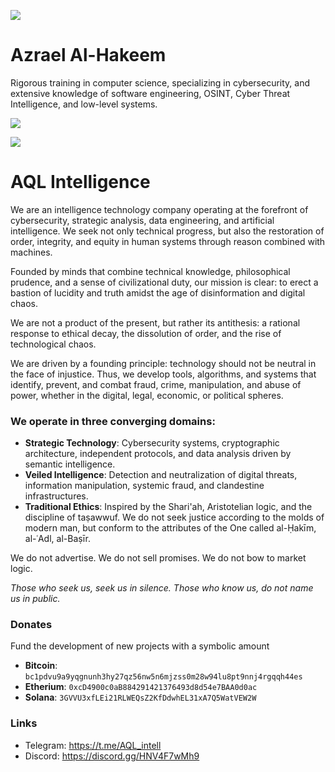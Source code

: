 ![](https://komarev.com/ghpvc/?username=azrael-sec)

# Azrael Al-Hakeem
Rigorous training in computer science, specializing in cybersecurity, and extensive knowledge of software engineering, OSINT, Cyber Threat Intelligence, and low-level systems.

![](https://skillicons.dev/icons?i=c,cpp,wasm,bash,lua,qt,gtk,vim,linux,matlab)

![](https://github-readme-stats.vercel.app/api/top-langs/?username=azrael-sec&hide_progress=false&theme=dark)

# AQL Intelligence
We are an intelligence technology company operating at the forefront of cybersecurity, strategic analysis, data engineering, and artificial intelligence. 
We seek not only technical progress, but also the restoration of order, integrity, and equity in human systems through reason combined with machines.

Founded by minds that combine technical knowledge, philosophical prudence, and a sense of civilizational duty, our mission is clear: to erect a bastion of lucidity and truth amidst the age of disinformation and digital chaos.

We are not a product of the present, but rather its antithesis: a rational response to ethical decay, the dissolution of order, and the rise of technological chaos.

We are driven by a founding principle: technology should not be neutral in the face of injustice. Thus, we develop tools, algorithms, and systems that identify, prevent, and combat fraud, crime, manipulation, and abuse of power, whether in the digital, legal, economic, or political spheres.

### We operate in three converging domains:
- **Strategic Technology**: Cybersecurity systems, cryptographic architecture, independent protocols, and data analysis driven by semantic intelligence.
- **Veiled Intelligence**: Detection and neutralization of digital threats, information manipulation, systemic fraud, and clandestine infrastructures.
- **Traditional Ethics**: Inspired by the Shari'ah, Aristotelian logic, and the discipline of taṣawwuf. We do not seek justice according to the molds of modern man, but conform to the attributes of the One called al-Ḥakīm, al-ʿAdl, al-Baṣīr.

We do not advertise. We do not sell promises. We do not bow to market logic.

*Those who seek us, seek us in silence.*
*Those who know us, do not name us in public.*

### Donates
Fund the development of new projects with a symbolic amount
- **Bitcoin**: `bc1pdvu9a9yqgnunh3hy27qz56nw5n6mjzss0m28w94lu8pt9nnj4rgqqh44es`
- **Etherium**: `0xcD4900c0aB884291421376493d8d54e7BAA0d0ac`
- **Solana**: `3GVVU3xfLEi21RLWEQsZ2KfDdwhEL31xA7Q5WatVEW2W`

### Links

- Telegram: https://t.me/AQL_intell
- Discord: https://discord.gg/HNV4F7wMh9
